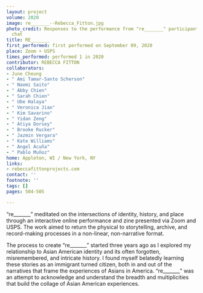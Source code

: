 ```yaml
---
layout: project
volume: 2020
image: re_______--Rebecca_Fitton.jpg
photo_credit: Responses to the performance from "re_______" participants via Zoom
  chat
title: RE_______
first_performed: first performed on September 09, 2020
place: Zoom + USPS
times_performed: performed 1 in 2020
contributor: REBECCA FITTON
collaborators:
- June Cheung
- " Ami Tamar-Santo Scherson"
- " Naomi Saito"
- " Abby Chien"
- " Sarah Chien"
- " Ube Halaya"
- " Veronica Jiao"
- " Kim Savarino"
- " Yidan Zeng"
- " Atiya Dorsey"
- " Brooke Rucker"
- " Jazmin Vergara"
- " Kate Williams"
- " Angel Acuña"
- " Pablo Muñoz"
home: Appleton, WI / New York, NY
links:
- rebeccafittonprojects.com
contact: ''
footnote: ''
tags: []
pages: 504-505

---
```


“re_______” meditated on the intersections of identity, history, and place through an interactive online performance and zine presented via Zoom and USPS. The work aimed to return the physical to storytelling, archive, and record-making processes in a non-linear, non-narrative format. 
 
The process to create “re_______” started three years ago as I explored my relationship to Asian American identity and its often forgotten, misremembered, and intricate history. I found myself belatedly learning these stories as an immigrant turned citizen, both in and out of the narratives that frame the experiences of Asians in America. “re_______” was an attempt to acknowledge and understand the breadth and multiplicities that build the collage of Asian American experiences.
